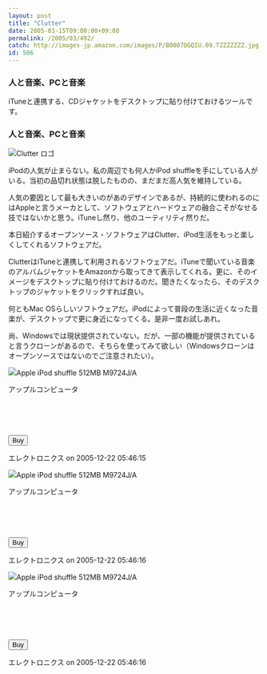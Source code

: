```yaml
---
layout: post
title: "Clutter"
date: 2005-03-15T09:00:00+09:00
permalink: /2005/03/492/
catch: http://images-jp.amazon.com/images/P/B0007DGQIU.09.TZZZZZZZ.jpg
id: 506
---
```

### 人と音楽、PCと音楽
  
iTuneと連携する、CDジャケットをデスクトップに貼り付けておけるツールです。  
<!--more-->  

### 人と音楽、PCと音楽
  

![Clutter ロゴ](https://image.moongift.jp/intro/20050314-clutter.jpg "Clutter ロゴ")

  

iPodの人気が止まらない。私の周辺でも何人かiPod shuffleを手にしている人がいる。当初の品切れ状態は脱したものの、まだまだ高人気を維持している。

  

人気の要因として最も大きいのがあのデザインであるが、持続的に使われるのにはAppleと言うメーカとして、ソフトウェアとハードウェアの融合こそがなせる技ではないかと思う。iTuneし然り、他のユーティリティ然りだ。

  

本日紹介するオープンソース・ソフトウェアはClutter、iPod生活をもっと楽しくしてくれるソフトウェアだ。

  

ClutterはiTuneと連携して利用されるソフトウェアだ。iTuneで聞いている音楽のアルバムジャケットをAmazonから取ってきて表示してくれる。更に、そのイメージをデスクトップに貼り付けておけるのだ。聞きたくなったら、そのデスクトップのジャケットをクリックすれば良い。

  

何ともMac OSらしいソフトウェアだ。iPodによって普段の生活に近くなった音楽が、デスクトップで更に身近になってくる。是非一度お試しあれ。

  

尚、Windowsでは現状提供されていない。だが、一部の機能が提供されていると言うクローンがあるので、そちらを使ってみて欲しい（Windowsクローンはオープンソースではないのでご注意されたい）。

  
[![](http://images-jp.amazon.com/images/P/B0007DGQIK.09.TZZZZZZZ.jpg)](http://www.amazon.co.jp/exec/obidos/ASIN/B0007DGQIK/moongift-22)Apple iPod shuffle 512MB M9724J/A  
  
アップルコンピュータ  
  
  
<form method="POST" action="http://www.amazon.co.jp/o/dt/assoc/handle-buy-box=B0007DGQIK" target="_blank">
<br><input type="hidden" name="asin.B0007DGQIK" value="1"><br><input type="hidden" name="tag-value" value="moongift-22"><br><input type="hidden" name="tag_value" value="moongift-22"><br><input type="submit" name="submit.add-to-cart" value="Buy"><br>
</form>エレクトロニクス  
on 2005-12-22 05:46:15  
  
[![](http://images-jp.amazon.com/images/P/B0007DGQIU.09.TZZZZZZZ.jpg)](http://www.amazon.co.jp/exec/obidos/ASIN/B0007DGQIU/moongift-22)Apple iPod shuffle 512MB M9724J/A  
  
アップルコンピュータ  
  
  
<form method="POST" action="http://www.amazon.co.jp/o/dt/assoc/handle-buy-box=B0007DGQIU" target="_blank">
<br><input type="hidden" name="asin.B0007DGQIU" value="1"><br><input type="hidden" name="tag-value" value="moongift-22"><br><input type="hidden" name="tag_value" value="moongift-22"><br><input type="submit" name="submit.add-to-cart" value="Buy"><br>
</form>エレクトロニクス  
on 2005-12-22 05:46:16  
  
[![](http://images-jp.amazon.com/images/P/B0007DGQJE.09.TZZZZZZZ.jpg)](http://www.amazon.co.jp/exec/obidos/ASIN/B0007DGQJE/moongift-22)Apple iPod shuffle 512MB M9724J/A  
  
アップルコンピュータ  
  
  
<form method="POST" action="http://www.amazon.co.jp/o/dt/assoc/handle-buy-box=B0007DGQJE" target="_blank">
<br><input type="hidden" name="asin.B0007DGQJE" value="1"><br><input type="hidden" name="tag-value" value="moongift-22"><br><input type="hidden" name="tag_value" value="moongift-22"><br><input type="submit" name="submit.add-to-cart" value="Buy"><br>
</form>エレクトロニクス  
on 2005-12-22 05:46:16  
  
